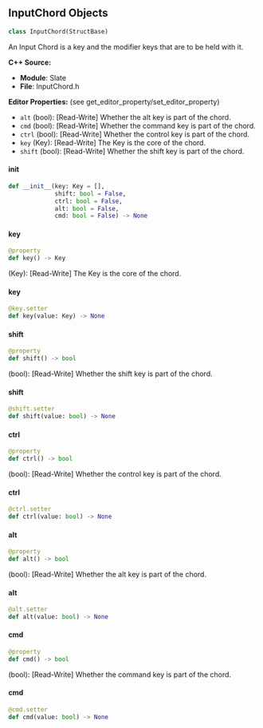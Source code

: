 ## InputChord Objects

```python
class InputChord(StructBase)
```

An Input Chord is a key and the modifier keys that are to be held with it.

**C++ Source:**

- **Module**: Slate
- **File**: InputChord.h

**Editor Properties:** (see get_editor_property/set_editor_property)

- ``alt`` (bool):  [Read-Write] Whether the alt key is part of the chord.
- ``cmd`` (bool):  [Read-Write] Whether the command key is part of the chord.
- ``ctrl`` (bool):  [Read-Write] Whether the control key is part of the chord.
- ``key`` (Key):  [Read-Write] The Key is the core of the chord.
- ``shift`` (bool):  [Read-Write] Whether the shift key is part of the chord.

<a id="unreal.InputChord.__init__"></a>

#### __init__

```python
def __init__(key: Key = [],
             shift: bool = False,
             ctrl: bool = False,
             alt: bool = False,
             cmd: bool = False) -> None
```

<a id="unreal.InputChord.key"></a>

#### key

```python
@property
def key() -> Key
```

(Key):  [Read-Write] The Key is the core of the chord.

<a id="unreal.InputChord.key"></a>

#### key

```python
@key.setter
def key(value: Key) -> None
```

<a id="unreal.InputChord.shift"></a>

#### shift

```python
@property
def shift() -> bool
```

(bool):  [Read-Write] Whether the shift key is part of the chord.

<a id="unreal.InputChord.shift"></a>

#### shift

```python
@shift.setter
def shift(value: bool) -> None
```

<a id="unreal.InputChord.ctrl"></a>

#### ctrl

```python
@property
def ctrl() -> bool
```

(bool):  [Read-Write] Whether the control key is part of the chord.

<a id="unreal.InputChord.ctrl"></a>

#### ctrl

```python
@ctrl.setter
def ctrl(value: bool) -> None
```

<a id="unreal.InputChord.alt"></a>

#### alt

```python
@property
def alt() -> bool
```

(bool):  [Read-Write] Whether the alt key is part of the chord.

<a id="unreal.InputChord.alt"></a>

#### alt

```python
@alt.setter
def alt(value: bool) -> None
```

<a id="unreal.InputChord.cmd"></a>

#### cmd

```python
@property
def cmd() -> bool
```

(bool):  [Read-Write] Whether the command key is part of the chord.

<a id="unreal.InputChord.cmd"></a>

#### cmd

```python
@cmd.setter
def cmd(value: bool) -> None
```

<a id="unreal.SpinBoxStyle"></a>